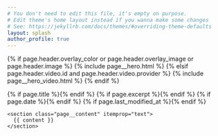 ```yaml
---
# You don't need to edit this file, it's empty on purpose.
# Edit theme's home layout instead if you wanna make some changes
# See: https://jekyllrb.com/docs/themes/#overriding-theme-defaults
layout: splash
author_profile: true
---
```


{% if page.header.overlay_color or page.header.overlay_image or page.header.image %}
  {% include page__hero.html %}
{% elsif page.header.video.id and page.header.video.provider %}
  {% include page__hero_video.html %}
{% endif %}

<div id="main" role="main">
  <article class="splash" itemscope itemtype="https://schema.org/CreativeWork"{% if page.locale %} lang="{{ page.locale }}"{% endif %}>
    {% if page.title %}<meta itemprop="headline" content="{{ page.title | markdownify | strip_html | strip_newlines | escape_once }}">{% endif %}
    {% if page.excerpt %}<meta itemprop="description" content="{{ page.excerpt | markdownify | strip_html | strip_newlines | escape_once }}">{% endif %}
    {% if page.date %}<meta itemprop="datePublished" content="{{ page.date | date_to_xmlschema }}">{% endif %}
    {% if page.last_modified_at %}<meta itemprop="dateModified" content="{{ page.last_modified_at | date_to_xmlschema }}">{% endif %}

    <section class="page__content" itemprop="text">
      {{ content }}
    </section>
  </article>
</div>
